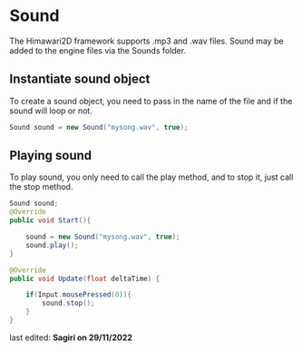 # Sound

The Himawari2D framework supports .mp3 and .wav files.
Sound may be added to the engine files via the Sounds folder.

## Instantiate sound object

To create a sound object, you need to pass in the name of the file and if the sound will loop or not.
```java
Sound sound = new Sound("mysong.wav", true);
```

## Playing sound

To play sound, you only need to call the play method, and to stop it, just call the stop method.
```java
Sound sound;
@Override
public void Start(){

	sound = new Sound("mysong.wav", true);
	sound.play();
}

@Override
public void Update(float deltaTime) {

	if(Input.mousePressed(0)){
		sound.stop();
	}
}
```

last edited: **Sagiri on 29/11/2022**